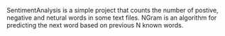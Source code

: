 SentimentAnalysis is a simple project that counts the number of postive, negative and netural words in some text files.
NGram is an algorithm for predicting the next word based on previous N known words.
